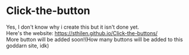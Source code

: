 # Click-the-button
Yes, I don't know why i create this but it isn't done yet.<br>
Here's the website: https://sthilen.github.io/Click-the-buttons/<br>
More button will be added soon!(How many buttons will be added to this goddarn site, idk)
